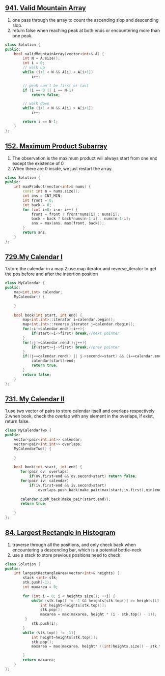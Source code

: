 ## [941. Valid Mountain Array](https://leetcode.com/problems/valid-mountain-array/)
1. one pass through the array to count the ascending slop and descending slop.
2. return false when reaching peak at both ends or encountering more than one peak. 

```c++
class Solution {
public:
    bool validMountainArray(vector<int>& A) {
        int N = A.size();
        int i = 0;
        // walk up
        while (i+1 < N && A[i] < A[i+1])
            i++;

        // peak can't be first or last
        if (i == 0 || i == N-1)
            return false;

        // walk down
        while (i+1 < N && A[i] > A[i+1])
            i++;

        return i == N-1;
    }
};
```

## [152. Maximum Product Subarray](https://leetcode.com/problems/maximum-product-subarray/)
1. The observation is the maximum product will always start from one end except the existence of 0
2. When there are 0 inside, we just restart the array.

```c++
class Solution {
public:
    int maxProduct(vector<int>& nums) {
        const int n = nums.size();
        int ans = INT_MIN;
        int front = 0;
        int back = 0;
        for (int i=0; i<n; i++) {
            front = front ? front*nums[i] : nums[i];
            back = back ? back*nums[n-1-i] : nums[n-1-i];
            ans = max(ans, max(front, back));
        }
        return ans;
    }
};
```

## [729.My Calendar I](https://leetcode.com/problems/my-calendar-i/solution/)
1.store the calendar in a map
2.use map iterator and reverse_iterator to get the pos before and after the insertion position


```c++
class MyCalendar {
public:
    map<int,int> calendar;
    MyCalendar() {
        
    }
    
    bool book(int start, int end) {
        map<int,int>::iterator i=calendar.begin();
        map<int,int>::reverse_iterator j=calendar.rbegin();
        for(;i!=calendar.end();i++){
            if(start<=i->first) break;//next pointer
        }
        for(;j!=calendar.rend();j++){
            if(start>=j->first) break;//prev pointer
        }
        if((j==calendar.rend() || j->second<=start) && (i==calendar.end() || end<=i->first)){
            calendar[start]=end;
            return true;
        }
        return false;
    }
};
```

## [731. My Calendar II](https://leetcode.com/problems/my-calendar-ii/)
1.use two vector of pairs to store calendar itself and overlaps respectively
2.when book, check the overlap with any element in the overlaps, if exist, return false.

```c++
class MyCalendarTwo {
public:
    vector<pair<int,int>> calendar;
    vector<pair<int,int>> overlaps;
    MyCalendarTwo() {
        
    }
    
    bool book(int start, int end) {
       for(pair ov: overlaps)
           if(ov.first<end && ov.second>start) return false;
       for(pair iv: calendar)
           if(iv.first<end && iv.second>start) 
               overlaps.push_back(make_pair(max(start,iv.first),min(end,iv.second)));
       
       calendar.push_back(make_pair(start,end));
       return true;
        
    }
};
```


## [84. Largest Rectangle in Histogram](https://leetcode.com/problems/largest-rectangle-in-histogram/)
1. traverse through all the positions, and only check back when encountering a descending bar, which is a potential bottle-neck
2. use a stack to store previous positions need to check.


```c++
class Solution {
public:
    int largestRectangleArea(vector<int>& heights) {
        stack <int> stk;
        stk.push(-1);
        int maxarea = 0;
        
        for (int i = 0; i < heights.size(); ++i) {
            while (stk.top() != -1 && heights[stk.top()] >= heights[i]){
                int height=heights[stk.top()];
                stk.pop();
                maxarea = max(maxarea, height * (i - stk.top() - 1));            
         }
            stk.push(i);
        }
        while (stk.top() != -1){
            int height=heights[stk.top()];
            stk.pop();
            maxarea = max(maxarea, height* ((int)heights.size() - stk.top() -1));

        }
        return maxarea;
    }
};
```
